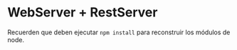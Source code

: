 # WebServer + RestServer

Recuerden que deben ejecutar ```npm install``` para reconstruir los módulos de node.